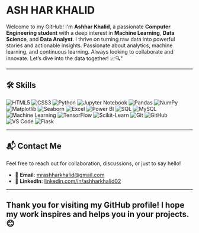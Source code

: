 # ASH HAR KHALID


Welcome to my GitHub! I'm **Ashhar Khalid**, a passionate **Computer Engineering student** with a deep interest in **Machine Learning**, **Data Science**, and **Data Analyst**. I thrive on turning raw data into powerful stories and actionable insights. Passionate about analytics, machine learning, and continuous learning. Always looking to collaborate and innovate. Let’s dive into the data together! 📈🔍"


---

## 🛠️ Skills

![HTML5](https://img.shields.io/badge/-HTML5-E34F26?style=flat-square&logo=html5&logoColor=white)
![CSS3](https://img.shields.io/badge/-CSS3-1572B6?style=flat-square&logo=css3&logoColor=white)
![Python](https://img.shields.io/badge/-Python-3776AB?style=flat-square&logo=python&logoColor=white)
![Jupyter Notebook](https://img.shields.io/badge/-Jupyter-F37626?style=flat-square&logo=jupyter&logoColor=white)
![Pandas](https://img.shields.io/badge/-Pandas-150458?style=flat-square&logo=pandas&logoColor=white)
![NumPy](https://img.shields.io/badge/-NumPy-013243?style=flat-square&logo=numpy&logoColor=white)
![Matplotlib](https://img.shields.io/badge/-Matplotlib-11557C?style=flat-square&logo=python&logoColor=white)
![Seaborn](https://img.shields.io/badge/-Seaborn-4C98C9?style=flat-square&logo=python&logoColor=white)
![Excel](https://img.shields.io/badge/-Excel-217346?style=flat-square&logo=microsoft-excel&logoColor=white)
![Power BI](https://img.shields.io/badge/-Power%20BI-F2C811?style=flat-square&logo=power-bi&logoColor=black)
![SQL](https://img.shields.io/badge/-SQL-4479A1?style=flat-square&logo=MySQL&logoColor=white)
![MySQL](https://img.shields.io/badge/-MySQL-4479A1?style=flat-square&logo=mysql&logoColor=white)
![Machine Learning](https://img.shields.io/badge/-Machine%20Learning-4B8BBE?style=flat-square&logo=python&logoColor=white)
![TensorFlow](https://img.shields.io/badge/-TensorFlow-FF6F00?style=flat-square&logo=tensorflow&logoColor=white)
![Scikit-Learn](https://img.shields.io/badge/-Scikit%20Learn-F7931E?style=flat-square&logo=scikit-learn&logoColor=white)
![Git](https://img.shields.io/badge/-Git-F05032?style=flat-square&logo=git&logoColor=white)
![GitHub](https://img.shields.io/badge/-GitHub-181717?style=flat-square&logo=github&logoColor=white)
![VS Code](https://img.shields.io/badge/-VS%20Code-007ACC?style=flat-square&logo=visual-studio-code&logoColor=white)
![Flask](https://img.shields.io/badge/-Flask-000000?style=flat-square&logo=flask&logoColor=white)





---

## 📬 Contact Me
Feel free to reach out for collaboration, discussions, or just to say hello!  
- 📧 **Email**: [mrashharkhalid@gmail.com](mailto:mrashharkhalid@gmail.com)
- 💼 **LinkedIn**: [linkedin.com/in/ashharkhalid02](https://www.linkedin.com/in/ashharkhalid02/)


---

Thank you for visiting my GitHub profile! I hope my work inspires and helps you in your projects.😊
---


